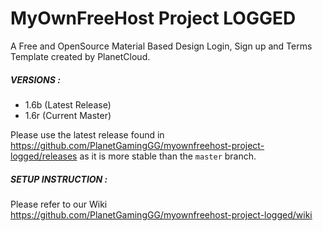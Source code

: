 # MyOwnFreeHost Project LOGGED
A Free and OpenSource Material Based Design Login, Sign up and Terms Template created by PlanetCloud.

##### VERSIONS :
- 1.6b (Latest Release)
- 1.6r (Current Master)

Please use the latest release found in https://github.com/PlanetGamingGG/myownfreehost-project-logged/releases as it is more stable than the `master` branch.  

##### SETUP INSTRUCTION :
Please refer to our Wiki https://github.com/PlanetGamingGG/myownfreehost-project-logged/wiki